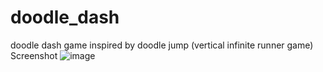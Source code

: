# doodle_dash
doodle dash game inspired by doodle jump (vertical infinite runner game)
Screenshot
![image](https://github.com/Lilyaliya/doodle_dash/assets/56444269/373519e4-ff82-4a7c-a6d3-fc6422014e4d)

